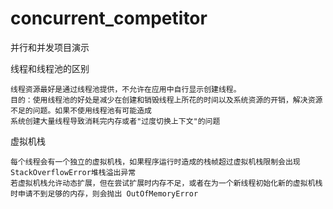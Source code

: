 # concurrent_competitor
并行和并发项目演示

线程和线程池的区别
```
线程资源最好是通过线程池提供，不允许在应用中自行显示创建线程。
目的：使用线程池的好处是减少在创建和销毁线程上所花的时间以及系统资源的开销，解决资源不足的问题。如果不使用线程池有可能造成
系统创建大量线程导致消耗完内存或者"过度切换上下文"的问题
```

虚拟机栈
```
每个线程会有一个独立的虚拟机栈，如果程序运行时造成的栈帧超过虚拟机栈限制会出现StackOverflowError堆栈溢出异常
若虚拟机栈允许动态扩展，但在尝试扩展时内存不足，或者在为一个新线程初始化新的虚拟机栈时申请不到足够的内存，则会抛出 OutOfMemoryError
```

